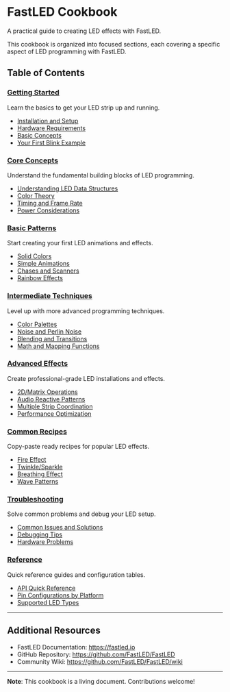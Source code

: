 # FastLED Cookbook

A practical guide to creating LED effects with FastLED.

This cookbook is organized into focused sections, each covering a specific aspect of LED programming with FastLED.

## Table of Contents

### [Getting Started](getting-started/)
Learn the basics to get your LED strip up and running.
- [Installation and Setup](getting-started/installation.md)
- [Hardware Requirements](getting-started/hardware.md)
- [Basic Concepts](getting-started/concepts.md)
- [Your First Blink Example](getting-started/first-example.md)

### [Core Concepts](core-concepts/)
Understand the fundamental building blocks of LED programming.
- [Understanding LED Data Structures](core-concepts/led-structures.md)
- [Color Theory](core-concepts/color-theory.md)
- [Timing and Frame Rate](core-concepts/timing.md)
- [Power Considerations](core-concepts/power.md)

### [Basic Patterns](basic-patterns/)
Start creating your first LED animations and effects.
- [Solid Colors](basic-patterns/solid-colors.md)
- [Simple Animations](basic-patterns/animations.md)
- [Chases and Scanners](basic-patterns/chases.md)
- [Rainbow Effects](basic-patterns/rainbow.md)

### [Intermediate Techniques](intermediate/)
Level up with more advanced programming techniques.
- [Color Palettes](intermediate/palettes.md)
- [Noise and Perlin Noise](intermediate/noise.md)
- [Blending and Transitions](intermediate/blending.md)
- [Math and Mapping Functions](intermediate/math.md)

### [Advanced Effects](advanced/)
Create professional-grade LED installations and effects.
- [2D/Matrix Operations](advanced/matrix.md)
- [Audio Reactive Patterns](advanced/audio.md)
- [Multiple Strip Coordination](advanced/multi-strip.md)
- [Performance Optimization](advanced/optimization.md)

### [Common Recipes](recipes/)
Copy-paste ready recipes for popular LED effects.
- [Fire Effect](recipes/fire.md)
- [Twinkle/Sparkle](recipes/twinkle.md)
- [Breathing Effect](recipes/breathing.md)
- [Wave Patterns](recipes/waves.md)

### [Troubleshooting](troubleshooting/)
Solve common problems and debug your LED setup.
- [Common Issues and Solutions](troubleshooting/common-issues.md)
- [Debugging Tips](troubleshooting/debugging.md)
- [Hardware Problems](troubleshooting/hardware.md)

### [Reference](reference/)
Quick reference guides and configuration tables.
- [API Quick Reference](reference/api.md)
- [Pin Configurations by Platform](reference/pins.md)
- [Supported LED Types](reference/led-types.md)

---

## Additional Resources

- FastLED Documentation: https://fastled.io
- GitHub Repository: https://github.com/FastLED/FastLED
- Community Wiki: https://github.com/FastLED/FastLED/wiki

---

**Note**: This cookbook is a living document. Contributions welcome!
